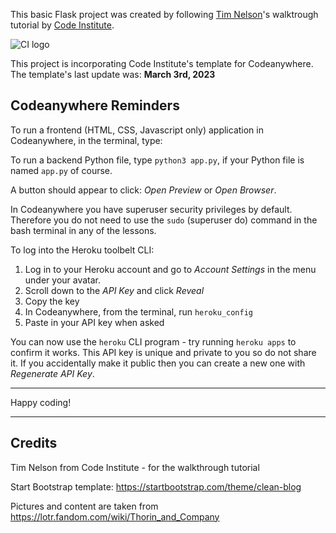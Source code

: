 
This basic Flask project was created by following [Tim Nelson](https://github.com/TravelTimN)'s walktrough tutorial by [Code Institute](www.codeinstitute.net).



![CI logo](https://codeinstitute.s3.amazonaws.com/fullstack/ci_logo_small.png)


This project is incorporating Code Institute's template for Codeanywhere. 
The template's last update was: **March 3rd, 2023**

## Codeanywhere Reminders

To run a frontend (HTML, CSS, Javascript only) application in Codeanywhere, in the terminal, type:

To run a backend Python file, type `python3 app.py`, if your Python file is named `app.py` of course.

A button should appear to click: _Open Preview_ or _Open Browser_.

In Codeanywhere you have superuser security privileges by default. Therefore you do not need to use the `sudo` (superuser do) command in the bash terminal in any of the lessons.

To log into the Heroku toolbelt CLI:

1. Log in to your Heroku account and go to _Account Settings_ in the menu under your avatar.
2. Scroll down to the _API Key_ and click _Reveal_
3. Copy the key
4. In Codeanywhere, from the terminal, run `heroku_config`
5. Paste in your API key when asked

You can now use the `heroku` CLI program - try running `heroku apps` to confirm it works. This API key is unique and private to you so do not share it. If you accidentally make it public then you can create a new one with _Regenerate API Key_.

---

Happy coding!

---

## Credits 

Tim Nelson from Code Institute - for the walkthrough tutorial

Start Bootstrap template:
https://startbootstrap.com/theme/clean-blog

Pictures and content are taken from
https://lotr.fandom.com/wiki/Thorin_and_Company
